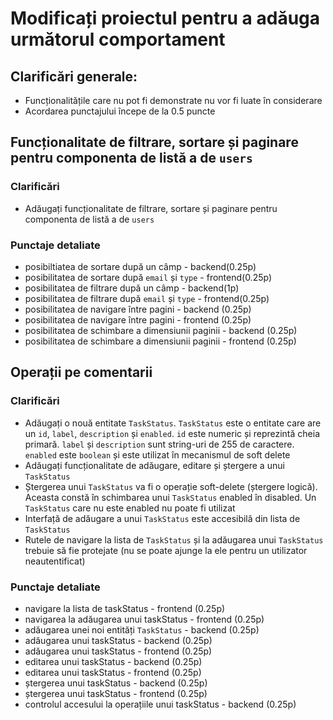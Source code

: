 # Modificați proiectul pentru a adăuga următorul comportament
## Clarificări generale:
- Funcționalitățile care nu pot fi demonstrate nu vor fi luate în considerare
- Acordarea punctajului începe de la 0.5 puncte

## Funcționalitate de filtrare, sortare și paginare pentru componenta de listă a de `users`
### Clarificări
- Adăugați funcționalitate de filtrare, sortare și paginare pentru componenta de listă a de `users`
### Punctaje detaliate
- posibiltiatea de sortare după un câmp - backend(0.25p)
- posibilitatea de sortare după `email` și `type` - frontend(0.25p)
- posibilitatea de filtrare după un câmp - backend(1p)
- posibilitatea de filtrare după `email` și `type` - frontend(0.25p)
- posibilitatea de navigare între pagini - backend (0.25p)
- posibilitatea de navigare între pagini - frontend (0.25p)
- posibilitatea de schimbare a dimensiunii paginii - backend (0.25p)
- posibilitatea de schimbare a dimensiunii paginii - frontend (0.25p)

## Operații pe comentarii
### Clarificări
- Adăugați o nouă entitate `TaskStatus`. `TaskStatus` este o entitate care are un `id`, `label`, `description` și `enabled`. `id` este numeric și reprezintă cheia primară. `label` și `description` sunt string-uri de 255 de caractere. `enabled` este `boolean` și este utilizat în mecanismul de soft delete
- Adăugați funcționalitate de adăugare, editare și ștergere a unui `TaskStatus`
- Ștergerea unui `TaskStatus` va fi o operație soft-delete (ștergere logică). Aceasta constă în schimbarea unui `TaskStatus` enabled în disabled. Un `TaskStatus` care nu este enabled nu poate fi utilizat
- Interfață de adăugare a unui `TaskStatus` este accesibilă din lista de `TaskStatus`
- Rutele de navigare la lista de `TaskStatus` și la adăugarea unui `TaskStatus` trebuie să fie protejate (nu se poate ajunge la ele pentru un utilizator neautentificat)
### Punctaje detaliate
- navigare la lista de taskStatus - frontend (0.25p)
- navigarea la adăugarea unui taskStatus - frontend (0.25p)
- adăugarea unei noi entități `TaskStatus` - backend (0.25p)
- adăugarea unui taskStatus - backend (0.25p)
- adăugarea unui taskStatus - frontend (0.25p)
- editarea unui taskStatus - backend (0.25p)
- editarea unui taskStatus - frontend (0.25p)
- ștergerea unui taskStatus - backend (0.25p)
- ștergerea unui taskStatus - frontend (0.25p)
- controlul accesului la operațiile unui taskStatus - backend (0.25p)
